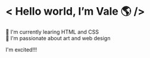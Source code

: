 # < Hello world, I’m Vale 🌎 />

 
🌱 I'm currently learing HTML and CSS <br>
🎨 I'm passionate about art and web design <br>

I'm excited!!!








